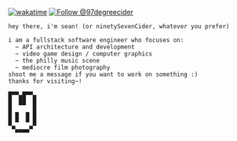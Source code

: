 
[![wakatime](https://wakatime.com/badge/user/ac75de18-2a86-4e32-b68d-9a01c1fabbed.svg)](https://wakatime.com/@ac75de18-2a86-4e32-b68d-9a01c1fabbed) 
[![Follow @97degreecider](https://img.shields.io/badge/Instagram-E4405F?style=plastic&logo=instagram&logoColor=white&label=@97degreecider)](https://instagram.com/97degreecider/)
```
hey there, i'm sean! (or ninetySevenCider, whatever you prefer)

i am a fullstack software engineer who focuses on:
  ~ API architecture and development
  ~ video game design / computer graphics
  ~ the philly music scene
  ~ mediocre film photography
shoot me a message if you want to work on something :)
thanks for visiting~!

█▀▀▄█▀▀▄
█  ██  █
█      █
█ █  █ █ 
█ ▀  ▀ █
 ▀▄▄▄▄▀ 
```
